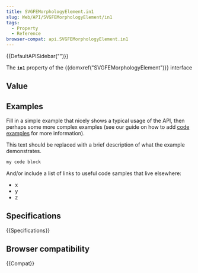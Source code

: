 ```yaml
---
title: SVGFEMorphologyElement.in1
slug: Web/API/SVGFEMorphologyElement/in1
tags:
  - Property
  - Reference
browser-compat: api.SVGFEMorphologyElement.in1
---
```

{{DefaultAPISidebar("")}}

The **`in1`** property of the {{domxref("SVGFEMorphologyElement")}} interface 

## Value



## Examples

Fill in a simple example that nicely shows a typical usage of the API, then perhaps some more complex examples (see our guide on how to add [code examples](/en-US/docs/MDN/Contribute/Structures/Code_examples) for more information).

This text should be replaced with a brief description of what the example demonstrates.

```js
my code block
```

And/or include a list of links to useful code samples that live elsewhere:

*   x
*   y
*   z

## Specifications

{{Specifications}}

## Browser compatibility

{{Compat}}


